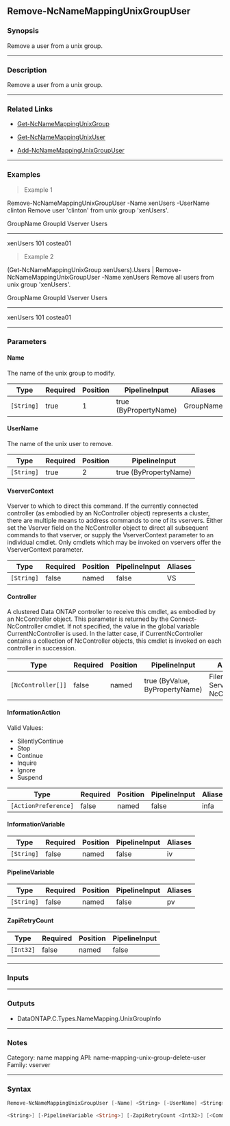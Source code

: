 Remove-NcNameMappingUnixGroupUser
---------------------------------

### Synopsis
Remove a user from a unix group.

---

### Description

Remove a user from a unix group.

---

### Related Links
* [Get-NcNameMappingUnixGroup](Get-NcNameMappingUnixGroup)

* [Get-NcNameMappingUnixUser](Get-NcNameMappingUnixUser)

* [Add-NcNameMappingUnixGroupUser](Add-NcNameMappingUnixGroupUser)

---

### Examples
> Example 1

Remove-NcNameMappingUnixGroupUser -Name xenUsers -UserName clinton
Remove user 'clinton' from unix group 'xenUsers'.

GroupName            GroupId Vserver                   Users
---------            ------- -------                   -----
xenUsers                 101 costea01

> Example 2

(Get-NcNameMappingUnixGroup xenUsers).Users | Remove-NcNameMappingUnixGroupUser -Name xenUsers
Remove all users from unix group 'xenUsers'.

GroupName            GroupId Vserver                   Users
---------            ------- -------                   -----
xenUsers                 101 costea01

---

### Parameters
#### **Name**
The name of the unix group to modify.

|Type      |Required|Position|PipelineInput        |Aliases  |
|----------|--------|--------|---------------------|---------|
|`[String]`|true    |1       |true (ByPropertyName)|GroupName|

#### **UserName**
The name of the unix user to remove.

|Type      |Required|Position|PipelineInput        |
|----------|--------|--------|---------------------|
|`[String]`|true    |2       |true (ByPropertyName)|

#### **VserverContext**
Vserver to which to direct this command.  If the currently connected controller (as embodied by an NcController object) represents a cluster, there are multiple means to address commands to one of its vservers.  Either set the Vserver field on the NcController object to direct all subsequent commands to that vserver, or supply the VserverContext parameter to an individual cmdlet.  Only cmdlets which may be invoked on vservers offer the VserverContext parameter.

|Type      |Required|Position|PipelineInput|Aliases|
|----------|--------|--------|-------------|-------|
|`[String]`|false   |named   |false        |VS     |

#### **Controller**
A clustered Data ONTAP controller to receive this cmdlet, as embodied by an NcController object.  This parameter is returned by the Connect-NcController cmdlet.  If not specified, the value in the global variable CurrentNcController is used.  In the latter case, if CurrentNcController contains a collection of NcController objects, this cmdlet is invoked on each controller in succession.

|Type              |Required|Position|PipelineInput                 |Aliases                          |
|------------------|--------|--------|------------------------------|---------------------------------|
|`[NcController[]]`|false   |named   |true (ByValue, ByPropertyName)|Filer<br/>Server<br/>NcController|

#### **InformationAction**

Valid Values:

* SilentlyContinue
* Stop
* Continue
* Inquire
* Ignore
* Suspend

|Type                |Required|Position|PipelineInput|Aliases|
|--------------------|--------|--------|-------------|-------|
|`[ActionPreference]`|false   |named   |false        |infa   |

#### **InformationVariable**

|Type      |Required|Position|PipelineInput|Aliases|
|----------|--------|--------|-------------|-------|
|`[String]`|false   |named   |false        |iv     |

#### **PipelineVariable**

|Type      |Required|Position|PipelineInput|Aliases|
|----------|--------|--------|-------------|-------|
|`[String]`|false   |named   |false        |pv     |

#### **ZapiRetryCount**

|Type     |Required|Position|PipelineInput|
|---------|--------|--------|-------------|
|`[Int32]`|false   |named   |false        |

---

### Inputs

---

### Outputs
* DataONTAP.C.Types.NameMapping.UnixGroupInfo

---

### Notes
Category: name mapping
API: name-mapping-unix-group-delete-user
Family: vserver

---

### Syntax
```PowerShell
Remove-NcNameMappingUnixGroupUser [-Name] <String> [-UserName] <String> [-VserverContext <String>] [-Controller <NcController[]>] [-InformationAction <ActionPreference>] [-InformationVariable 
```
```PowerShell
<String>] [-PipelineVariable <String>] [-ZapiRetryCount <Int32>] [<CommonParameters>]
```
